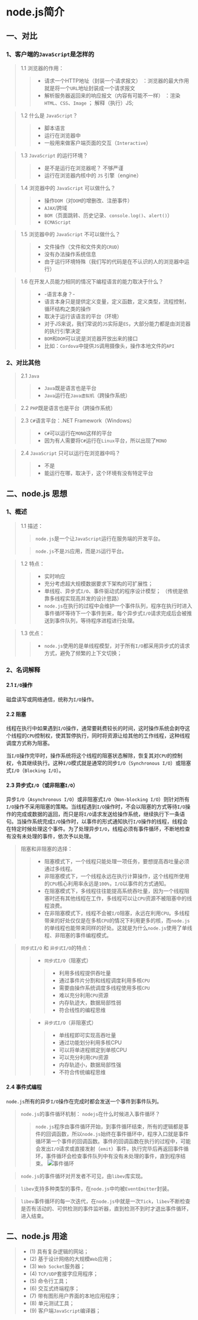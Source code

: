 # node.js简介
## 一、对比
### 1、客户端的`JavaScript`是怎样的

>1.1 浏览器的作用：
>>- 请求一个HTTP地址（封装一个请求报文）
    ：浏览器的最大作用就是将一个`URL`地址封装成一个请求报文
>>- 解析服务器返回来的响应报文（内容有可能不一样）
    ：渲染`HTML`、`CSS`、`Image` ； 解释（执行）JS;

>1.2 什么是 `JavaScript`？
>>- 脚本语言
>>- 运行在浏览器中
>>- 一般用来做客户端页面的交互（`Interactive`）

>1.3 `JavaScript` 的运行环境？
>>- 是不是运行在浏览器呢？ 不够严谨
>>- 运行在浏览器内核中的 `JS` 引擎（engine）

>1.4 浏览器中的 `JavaScript` 可以做什么？
>>- 操作`DOM`（对`DOM`的增删改、注册事件）
>>- `AJAX`/跨域
>>- `BOM`（页面跳转、历史记录、`console.log()`、`alert()`）
>>- `ECMAScript`

>1.5 浏览器中的 `JavaScript` 不可以做什么？
>>- 文件操作（文件和文件夹的`CRUD`）
>>- 没有办法操作系统信息
>>- 由于运行环境特殊（我们写的代码是在不认识的人的浏览器中运行）

>1.6 在开发人员能力相同的情况下编程语言的能力取决于什么？
>>- -语言本身？-
>>- 语言本身只是提供定义变量，定义函数，定义类型，流程控制，循环结构之类的操作
>>- 取决于运行该语言的平台（环境）
>>- 对于JS来说，我们常说的`JS`实际是`ES`，大部分能力都是由浏览器的执行引擎决定
>>- `BOM`和`DOM`可以说是浏览器开放出来的接口
>>- 比如：`Cordova`中提供`JS`调用摄像头，操作本地文件的`API`

### 2、对比其他

>2.1 `Java`
>>- `Java`既是语言也是平台
>>- `Java`运行在`Java虚拟机`（跨操作系统）

>2.2 `PHP`既是语言也是平台（跨操作系统）

>2.3 `C#`语言平台：.NET Framework（Windows）
>>- `C#`可以运行在`MONO`这样的平台
>>- 因为有人需要将`C#`运行在`Linux`平台，所以出现了`MONO`

>2.4 `JavaScript` 只可以运行在浏览器中吗？
>>- 不是
>>- 能运行在哪，取决于，这个环境有没有特定平台

## 二、node.js 思想
### 1、概述

>1.1 描述：
>> `node.js`是一个让`JavaScript`运行在服务端的开发平台。
> 
>> `node.js`不是`JS`应用，而是`JS`运行平台。

>1.2 特点：
>>- 实时响应
>>- 充分考虑超大规模数据要求下架构的可扩展性；
>>- 单线程、异步式`I/O`、事件驱动式的程序设计模型；
（传统是依靠多线程实现高并发的设计思路）
>>- `node.js`在执行的过程中会维护一个事件队列，程序在执行时进入事件循环等待下一个事件到来，每个异步式`I/O`请求完成后会被推送到事件队列，等待程序进程进行处理。

>1.3 优点：
>>- `node.js`使用的是单线程模型，对于所有`I/O`都采用异步式的请求方式，避免了频繁的上下文切换；

### 2、名词解释
#### 2.1 `I/O`操作

磁盘读写或网络通信，统称为`I/O`操作。

#### 2.2 阻塞

线程在执行中如果遇到`I/O`操作，通常要耗费较长的时间，这时操作系统会剥夺这个线程的`CPU`控制权，使其暂停执行，同时将资源让给其他的工作线程，这种线程调度方式称为阻塞。

当`I/O`操作完毕时，操作系统将这个线程的阻塞状态解除，恢复其对`CPU`的控制权，令其继续执行。这种`I/O`模式就是通常的同步`I/O`（`Synchronous I/O`）或阻塞式`I/O`（`Blocking I/O`）。

#### 2.3 异步式`I/O`（或非阻塞`I/O`）

异步`I/O`（`Asynchronous I/O`）或非阻塞式`I/O`（`Non-blocking I/O`）则针对所有`I/O`操作不采用阻塞的策略。当线程遇到`I/O`操作时，不会以阻塞的方式等待`I/O`操作的完成或数据的返回，而只是将`I/O`请求发送给操作系统，继续执行下一条语句。当操作系统完成`I/O`操作时，以事件的形式通知执行`I/O`操作的线程，线程会在特定时候处理这个事件。为了处理异步`I/O`，线程必须有事件循环，不断地检查有没有未处理的事件，依次予以处理。

> 阻塞和非阻塞的选择：
>>- 阻塞模式下，一个线程只能处理一项任务，要想提高吞吐量必须通过多线程。
>>- 非阻塞模式下，一个线程永远在执行计算操作，这个线程所使用的`CPU`核心利用率永远是`100%`，`I/O`以事件的方式通知。
>>- 在阻塞模式下，多线程往往能提高系统吞吐量，因为一个线程阻塞时还有其他线程在工作，多线程可以让`CPU`资源不被阻塞中的线程浪费。
>>- 在非阻塞模式下，线程不会被`I/O`阻塞，永远在利用`CPU`。多线程带来的好处仅仅是在多核`CPU`的情况下利用更多的核，而`node.js`的单线程也能带来同样的好处。这就是为什么`node.js`使用了单线程、非阻塞的事件编程模式。


> `同步式I/O` 和 `异步式I/O`的特点：
>>- `同步式I/O`（阻塞式）
>>>-  利用多线程提供吞吐量
>>>-  通过事件片分割和线程调度利用多核`CPU`
>>>-  需要由操作系统调度多线程使用多核`CPU`
>>>-  难以充分利用`CPU`资源
>>>-  内存轨迹大，数据局部性弱
>>>-  符合线性的编程思维
>
>>- `异步式I/O`（非阻塞式）
>>>- 单线程即可实现高吞吐量
>>>- 通过功能划分利用多核CPU
>>>- 可以将单进程绑定到单核CPU
>>>- 可以充分利用`CPU`资源
>>>- 内存轨迹小，数据局部性强
>>>- 不符合传统编程思维

#### 2.4 事件式编程

`node.js`所有的异步`I/O`操作在完成时都会发送一个事件到事件队列。

>`node.js`的事件循环机制： `nodejs`在什么时候进入事件循环？
>>`node.js`程序由事件循环开始，到事件循环结束，所有的逻辑都是事件的回调函数，所以`node.js`始终在事件循环中，程序入口就是事件循环第一个事件的回调函数。事件的回调函数在执行的过程中，可能会发出`I/O`请求或直接发射（`emit`）事件，执行完毕后再返回事件循环，事件循环会检查事件队列中有没有未处理的事件，直到程序结束。
![事件循环](../image/事件循环.png)

> `node.js`的事件循环对开发者不可见，由`libev`库实现。

> `libev`支持多种类型的事件，在`node.js`中均被`EventEmitter`封装。

>`libev`事件循环的每一次迭代，在`node.js`中就是一次`Tick`，`libev`不断检查是否有活动的、可供检测的事件监听器，直到检测不到时才退出事件循环，进入结束。


## 二、node.js 用途

>- (1) 具有复杂逻辑的网站；
>- (2) 基于设计网络的大规模`Web`应用；
>- (3) `Web Socket`服务器；
>- (4) `TCP/UDP`套接字应用程序；
>- (5) 命令行工具；
>- (6) 交互式终端程序；
>- (7) 带有图形用户界面的本地应用程序；
>- (8) 单元测试工具；
>- (9) 客户端`JavaScript`编译器；
